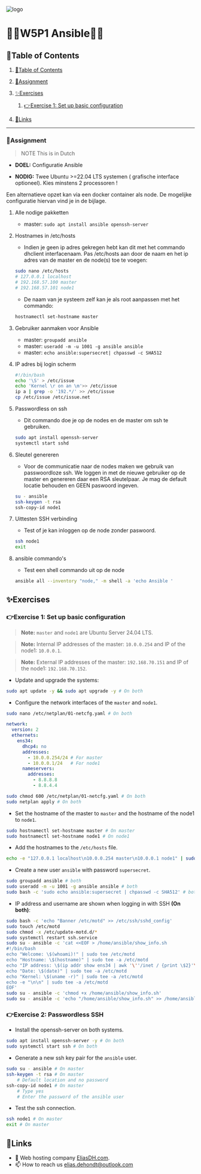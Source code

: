 ![logo](https://eliasdh.com/assets/media/images/logo-github.png)
# 💙🤍W5P1 Ansible🤍💙

## 📘Table of Contents

1. [📘Table of Contents](#📘table-of-contents)
2. [📝Assignment](#📝assignment)
3. [✨Exercises](#✨exercises)
    1. [👉Exercise 1: Set up basic configuration](#👉exercise-1-set-up-basic-configuration)

4. [🔗Links](#🔗links)

---

### 📝Assignment 
> NOTE This is in Dutch

- **DOEL:** Configuratie Ansible

- **NODIG:** Twee Ubuntu >=22.04 LTS systemen ( grafische interface optioneel). Kies  minstens 2 processoren ! 

Een alternatieve opzet kan via een docker container als node. De mogelijke configuratie hiervan vind je in de bijlage.

1. Alle nodige pakketten
    - master: `sudo apt install ansible openssh-server`

2. Hostnames in /etc/hosts
    - Indien je geen ip adres gekregen hebt kan dit met het commando dhclient interfacenaam. Pas /etc/hosts aan door de naam en het ip adres van de master en de node(s) toe te voegen:
    ```bash	
    sudo nano /etc/hosts
    # 127.0.0.1 localhost
    # 192.168.57.100 master
    # 192.168.57.101 node1
    ```
    - De naam van je systeem zelf kan je als root aanpassen met het commando:
    ```bash
    hostnamectl set-hostname master
    ```

3. Gebruiker aanmaken voor Ansible
    - master: `groupadd ansible`
    - master: `useradd -m -u 1001 -g ansible ansible`
    - master: `echo ansible:supersecret| chpasswd -c SHA512`

4. IP adres bij login scherm
    ```bash
    #!/bin/bash
    echo '\S' > /etc/issue
    echo 'Kernel \r on an \m'>> /etc/issue
    ip a | grep -o '192.*/' >> /etc/issue
    cp /etc/issue /etc/issue.net
    ```

5. Passwordless on ssh
    - Dit commando doe je op de nodes en de master om ssh te gebruiken.
    ```bash
    sudo apt install openssh-server
    systemctl start sshd
    ```

6. Sleutel genereren
    - Voor de communicatie naar de nodes maken we gebruik van passwoordloze ssh. We loggen in met de nieuwe gebruiker op de master en genereren daar een RSA sleutelpaar. Je mag de default locatie behouden en GEEN paswoord ingeven.
    ```bash
    su - ansible
    ssh-keygen -t rsa
    ssh-copy-id node1
    ```

7. Uittesten SSH verbinding
    - Test of je kan inloggen op de node zonder paswoord.
    ```bash
    ssh node1
    exit
    ```


8. ansible commando's
    - Test een shell commando uit op de node
    ```bash
    ansible all --inventory "node," -m shell -a 'echo Ansible '
    ```











## ✨Exercises

### 👉Exercise 1: Set up basic configuration
> **Note:** `master` and `node1` are Ubuntu Server 24.04 LTS.

> **Note:** Internal IP addresses of the master: `10.0.0.254` and IP of the node1: `10.0.0.1`.

> **Note:** External IP addresses of the master: `192.168.70.151` and IP of the node1: `192.168.70.152`.

- Update and upgrade the systems:
```bash
sudo apt update -y && sudo apt upgrade -y # On both
```

- Configure the network interfaces of the `master` and `node1`.
```bash
sudo nano /etc/netplan/01-netcfg.yaml # On both
```
```yaml
network:
  version: 2
  ethernets:
    ens34:
      dhcp4: no
      addresses:
        - 10.0.0.254/24 # For master
        - 10.0.0.1/24   # For node1
      nameservers:
        addresses:
          - 8.8.8.8
          - 8.8.4.4
```
```bash
sudo chmod 600 /etc/netplan/01-netcfg.yaml # On both
sudo netplan apply # On both
```

- Set the hostname of the master to `master` and the hostname of the node1 to `node1`.
```bash
sudo hostnamectl set-hostname master # On master
sudo hostnamectl set-hostname node1 # On node1
```

- Add the hostnames to the `/etc/hosts` file.
```bash
echo -e "127.0.0.1 localhost\n10.0.0.254 master\n10.0.0.1 node1" | sudo tee /etc/hosts > /dev/null # On both
```

- Create a new user `ansible` with password `supersecret`.
```bash
sudo groupadd ansible # both
sudo useradd -m -u 1001 -g ansible ansible # both
sudo bash -c 'sudo echo ansible:supersecret | chpasswd -c SHA512' # both
```

- IP address and username are shown when logging in with SSH **(On both)**:
```bash
sudo bash -c 'echo "Banner /etc/motd" >> /etc/ssh/sshd_config'
sudo touch /etc/motd
sudo chmod -x /etc/update-motd.d/*
sudo systemctl restart ssh.service
sudo su - ansible -c 'cat <<EOF > /home/ansible/show_info.sh
#!/bin/bash
echo "Welcome: \$(whoami)!" | sudo tee /etc/motd
echo "Hostname: \$(hostname)" | sudo tee -a /etc/motd
echo "IP address: \$(ip addr show ens34 | awk '\''/inet / {print \$2}'\'' | cut -d'\''/'\'' -f1)" | sudo tee -a /etc/motd
echo "Date: \$(date)" | sudo tee -a /etc/motd
echo "Kernel: \$(uname -r)" | sudo tee -a /etc/motd
echo -e "\n\n" | sudo tee -a /etc/motd
EOF'
sudo su - ansible -c 'chmod +x /home/ansible/show_info.sh'
sudo su - ansible -c 'echo "/home/ansible/show_info.sh" >> /home/ansible/.bashrc'
```

### 👉Exercise 2: Passwordless SSH

- Install the openssh-server on both systems.
```bash
sudo apt install openssh-server -y # On both
sudo systemctl start ssh # On both
```

- Generate a new ssh key pair for the `ansible` user.
```bash
sudo su - ansible # On master
ssh-keygen -t rsa # On master
    # Default location and no password
ssh-copy-id node1 # On master
    # Type yes
    # Enter the password of the ansible user
```

- Test the ssh connection.
```bash
ssh node1 # On master
exit # On master
```















## 🔗Links
- 👯 Web hosting company [EliasDH.com](https://eliasdh.com).
- 📫 How to reach us elias.dehondt@outlook.com